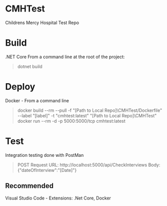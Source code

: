# CMHTest
Childrens Mercy Hospital Test Repo

# Build
.NET Core From a command line at the root of the project:
> dotnet build

# Deploy
Docker - From a command line
> docker build --rm --pull -f "[Path to Local Repo]\CMHTest/Dockerfile" --label "[label]" -t "cmhtest:latest" "[Path to Local Repo]\CMHTest"
> docker run --rm -d  -p 5000:5000/tcp cmhtest:latest

# Test
Integration testing done with PostMan
> POST Request URL: http://localhost:5000/api/CheckInterviews
> Body: {"dateOfInterview":"[Date]"}

## Recommended
Visual Studio Code - Extensions: .Net Core, Docker